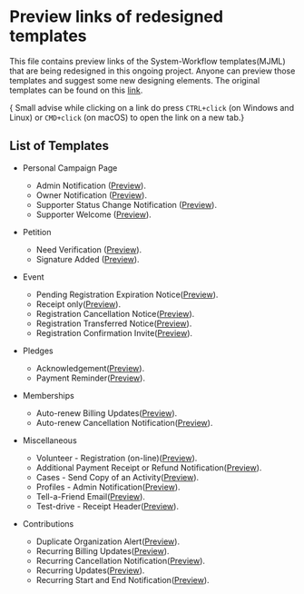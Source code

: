 # Preview links of redesigned templates

This file contains preview links of the System-Workflow templates(MJML) that are being redesigned in this ongoing project. Anyone can preview those templates and suggest some new designing elements. The original templates can be found on this [link](https://dmaster.demo.civicrm.org/civicrm/admin/messageTemplates?selectedChild=workflow&reset=1).

{ Small advise while clicking on a link do press `CTRL+click` (on Windows and Linux) or `CMD+click` (on macOS) to open the link on a new tab.} 


## List of Templates

* Personal Campaign Page 
    * Admin Notification ([Preview](https://mjml.io/try-it-live/H1VZIFfQw)).
    * Owner Notification ([Preview](https://mjml.io/try-it-live/HkiFItGQv)).
    * Supporter Status Change Notification ([Preview](https://mjml.io/try-it-live/rk6wwYGmP)).
    * Supporter Welcome ([Preview](https://mjml.io/try-it-live/B1OhwFfmD)).

* Petition 
    * Need Verification ([Preview](https://mjml.io/try-it-live/rk2IdFzXP)).
    * Signature Added ([Preview](https://mjml.io/try-it-live/rk2IdFzXP)).

* Event 
    * Pending Registration Expiration Notice([Preview](https://mjml.io/try-it-live/rkFyKYzQv)).
    * Receipt only([Preview](https://mjml.io/try-it-live/BykNKFGXv)).
    * Registration Cancellation Notice([Preview](https://mjml.io/try-it-live/HJ3dKFMmv)).
    * Registration Transferred Notice([Preview](https://mjml.io/try-it-live/HJZatFG7P)).
    * Registration Confirmation Invite([Preview](https://mjml.io/try-it-live/r1A-5KMQw)).

* Pledges
    * Acknowledgement([Preview](https://mjml.io/try-it-live/r1J8qFMQv)).
    * Payment Reminder([Preview](https://mjml.io/try-it-live/Skbq9tf7w)).

* Memberships 
    * Auto-renew Billing Updates([Preview](https://mjml.io/try-it-live/B1v0qYMmP)).
    * Auto-renew Cancellation Notification([Preview](https://mjml.io/try-it-live/H1iZjKfQP)).

* Miscellaneous 
    * Volunteer - Registration (on-line)([Preview](https://mjml.io/try-it-live/r1yKitz7w)).
    * Additional Payment Receipt or Refund Notification([Preview](https://mjml.io/try-it-live/rkvy2FfQP)).
    * Cases - Send Copy of an Activity([Preview](https://mjml.io/try-it-live/r1rM3Yfmw)).
    * Profiles - Admin Notification([Preview](https://mjml.io/try-it-live/SyXLhYzQP)).
    * Tell-a-Friend Email([Preview](https://mjml.io/try-it-live/S1xKhYMXw)).
    * Test-drive - Receipt Header([Preview](https://mjml.io/try-it-live/H15ohYMmv)).

* Contributions
    * Duplicate Organization Alert([Preview](https://mjml.io/try-it-live/Hy17pFMmD)).
    * Recurring Billing Updates([Preview](https://mjml.io/try-it-live/Sk2U6KM7v)).
    * Recurring Cancellation Notification([Preview](https://mjml.io/try-it-live/r1AtptfXD)).
    * Recurring Updates([Preview](https://mjml.io/try-it-live/SkFTatMmP)).
    * Recurring Start and End Notification([Preview](https://mjml.io/try-it-live/SkFTatMmP)).
